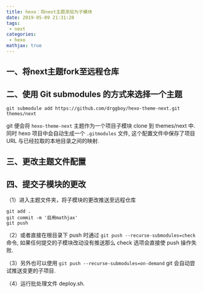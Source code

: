 ```yaml
---
title: hexo：将next主题添加为子模块
date: 2019-05-09 21:31:28
tags: 
 - next
categories:
 - hexo
mathjax: true
---
```


## 一、将next主题fork至远程仓库

## 二、使用 Git submodules 的方式来选择一个主题

```
git submodule add https://github.com/drggboy/hexo-theme-next.git themes/next
```

git 便会将 `hexo-theme-next` 主题作为一个项目子模块 clone 到 themes/next 中. 同时 hexo 项目中会自动生成一个 `.gitmodules` 文件, 这个配置文件中保存了项目 URL 与已经拉取的本地目录之间的映射.

<!--more-->

## 三、更改主题文件配置

## 四、提交子模块的更改

（1）进入主题文件夹，将子模块的更改推送至远程仓库

```
git add .
git commit -m '启用mathjax'
git push
```

（2）或者直接在根目录下 push 时通过 `git push --recurse-submodules=check` 命令,  如果任何提交的子模块改动没有推送那么 check 选项会直接使 push 操作失败.

（3）另外也可以使用 `git push --recurse-submodules=on-demand` git 会自动尝试推送变更的子项目.

（4）运行批处理文件 deploy.sh.

